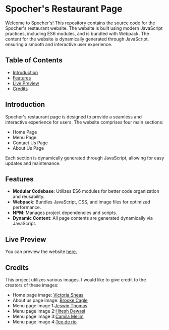# Spocher's Restaurant Page

Welcome to Spocher's! This repository contains the source code for the Spocher's restaurant website. The website is built using modern JavaScript practices, including ES6 modules, and is bundled with Webpack. The content for the website is dynamically generated through JavaScript, ensuring a smooth and interactive user experience.

## Table of Contents

- [Introduction](#introduction)
- [Features](#features)
- [Live Preview](#live-preview)
- [Credits](#credits)

## Introduction

Spocher's restaurant page is designed to provide a seamless and interactive experience for users. The website comprises four main sections:
- Home Page
- Menu Page
- Contact Us Page
- About Us Page

Each section is dynamically generated through JavaScript, allowing for easy updates and maintenance.

## Features

- **Modular Codebase**: Utilizes ES6 modules for better code organization and reusability.
- **Webpack**: Bundles JavaScript, CSS, and image files for optimized performance.
- **NPM**: Manages project dependencies and scripts.
- **Dynamic Content**: All page contents are generated dynamically via JavaScript.

## Live Preview 

You can preview the website [here.](https://suwillwd.github.io/restaurant-page/)

## Credits

This project utilizes various images. I would like to give credit to the creators of these images:

- Home page image: [Victoria Sheas](https://unsplash.com/@victoriakosmo)
- About us page image: [Brooke Cagle](https://unsplash.com/@brookecagle)
- Menu page image 1:[Jeswin Thomas](https://unsplash.com/@jeswinthomas)
- Menu page image 2:[Hitesh Dewasi](https://unsplash.com/@iamhiteshdewasi)
- Menu page image 3:[Camila Melim](https://unsplash.com/@camilamelim)
- Menu page image 4:[Teo de rio](https://unsplash.com/@teofromrio)

